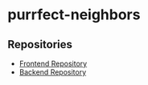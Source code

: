 # purrfect-neighbors

## Repositories

- [Frontend Repository](https://github.com/stahsin00/purrfect-neighbors-frontend)
- [Backend Repository](https://github.com/stahsin00/purrfect-neighbors-backend)
